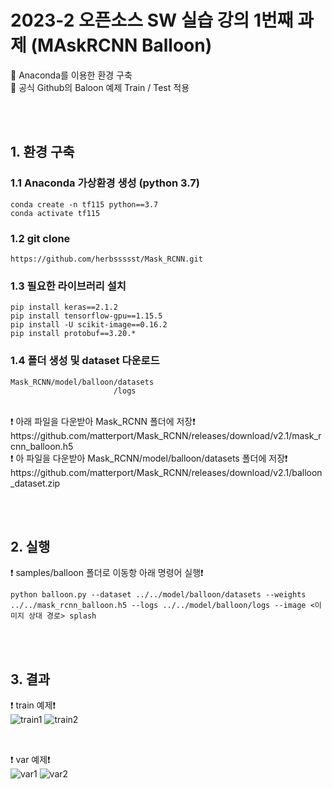 # 2023-2 오픈소스 SW 실습 강의 1번째 과제 (MAskRCNN Balloon)
📢 Anaconda를 이용한 환경 구축 <br/>
📢 공식 Github의 Baloon 예제 Train / Test 적용 <br/>

<br/><br/>

## 1. 환경 구축
### 1.1 Anaconda 가상환경 생성 (python 3.7)
```
conda create -n tf115 python==3.7
conda activate tf115
```
### 1.2 git clone
```
https://github.com/herbssssst/Mask_RCNN.git
```
### 1.3 필요한 라이브러리 설치
```
pip install keras==2.1.2
pip install tensorflow-gpu==1.15.5
pip install -U scikit-image==0.16.2
pip install protobuf==3.20.*
```
### 1.4 폴더 생성 및 dataset 다운로드
```
Mask_RCNN/model/balloon/datasets
                       /logs
```
<br/>
❗ 아래 파일을 다운받아 Mask_RCNN 폴더에 저장❗ <br/>
https://github.com/matterport/Mask_RCNN/releases/download/v2.1/mask_rcnn_balloon.h5
<br/>
❗ 아 파일을 다운받아 Mask_RCNN/model/balloon/datasets 폴더에 저장❗<br/>
https://github.com/matterport/Mask_RCNN/releases/download/v2.1/balloon_dataset.zip 


<br/><br/>

## 2. 실행
❗ samples/balloon 폴더로 이동항 아래 명령어 실행❗<br/>
```
python balloon.py --dataset ../../model/balloon/datasets --weights ../../mask_rcnn_balloon.h5 --logs ../../model/balloon/logs --image <이미지 상대 경로> splash
```
<br/><br/>

## 3. 결과
❗ train 예제❗<br/>
![train1](https://github.com/herbssssst/OpenSource-SW-Telegram-Bot/assets/98319466/d756635b-32d1-4c07-9dcd-39dd7296ff9d)
![train2](https://github.com/herbssssst/OpenSource-SW-Telegram-Bot/assets/98319466/11726609-abb1-4207-8285-2e1dbfcda82d)

<br/>

❗ var 예제❗<br/>
![var1](https://github.com/herbssssst/OpenSource-SW-Telegram-Bot/assets/98319466/ba24f33d-95f6-4547-a63e-0dec1c5cf05d)
![var2](https://github.com/herbssssst/OpenSource-SW-Telegram-Bot/assets/98319466/4205945e-11c5-4813-a80a-a9577794bf4b)
